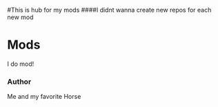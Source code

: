#This is hub for my mods
####I didnt wanna create new repos for each new mod

# Mods
I do mod!

### Author
Me and my favorite Horse
